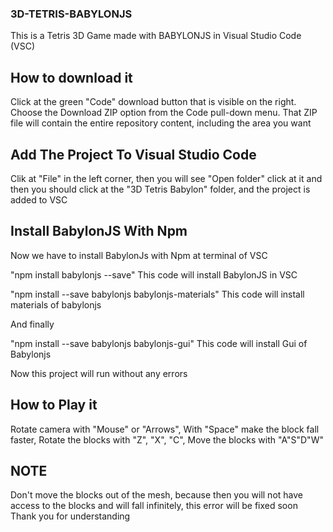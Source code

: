 ### 3D-TETRIS-BABYLONJS

This is a Tetris 3D Game made with BABYLONJS in Visual Studio Code (VSC)

## How to download it

Click at the green "Code" download button that is visible on the right.
Choose the Download ZIP option from the Code pull-down menu. That ZIP file will contain the entire repository content, including the area you want

## Add The Project To Visual Studio Code

Clik at "File" in the left corner, then you will see "Open folder" click at it and then you should click at the "3D Tetris Babylon" folder, and the project is added to VSC

## Install BabylonJS With Npm

Now we have to install BabylonJs with Npm at terminal of VSC

"npm install babylonjs --save" 
This code will install BabylonJS in VSC

"npm install --save babylonjs babylonjs-materials"
This code will install materials of babylonjs

And finally

"npm install --save babylonjs babylonjs-gui"
This code will install Gui of Babylonjs

Now this project will run without any errors

## How to Play it

Rotate camera with "Mouse" or "Arrows",
With "Space" make the block fall faster,
Rotate the blocks with "Z", "X", "C",
Move the blocks with "A"S"D"W"

## NOTE

Don't move the blocks out of the mesh, because then you will not have access to the blocks and will fall infinitely, this error will be fixed soon
Thank you for understanding
